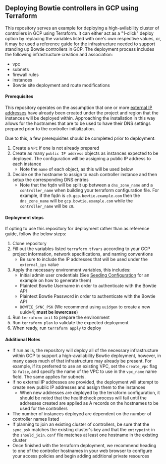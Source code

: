 ## Deploying Bowtie controllers in GCP using Terraform

This repository serves an example for deploying a high-avilability cluster of controllers in GCP using Terraform. It can either act as a "1-click" deploy option by replacing the variables listed with one's own respective values, or, it may be used a reference guide for the infrastructure needed to support standing up Bowtie controllers in GCP. The deployment process includes the following infrastructure creation and association:

- vpc
- subnets
- firewall rules
- instances
- Bowtie site deployment and route modifications

#### Prerequisites

This repository operates on the assumption that one or more [external IP addresses](https://console.cloud.google.com/networking/addresses/list) have already been created under the project and region that the instances will be deployed within. Approaching the installation in this way allows for the hostnames that are to be used to have their DNS settings prepared prior to the controller initialization. 

Due to this, a few prerequisites should be completed prior to deployment: 

1. Create a `VPC` if one is not already prepared
2. Create as many `public IP address` objects as instances expected to be deployed. The configuration will be assigning a public IP address to each instance
    - Note the `name` of each object, as this will be used below
3. Decide on the hostname to assign to each controller instance and then setup the corresponding DNS entries
    - Note that the fqdn will be split up between a `dns_zone_name` and a `controller_name` when building your terraform configuration file. For example, if the fqdn is `c0.gcp.bowtie.example.com` then the `dns_zone_name` will be `gcp.bowtie.example.com` while the `controller_name` will be `c0`.

#### Deployment steps

If opting to use this repository for deployment rather than as reference guide, follow the below steps:

1. Clone repository
2. Fill out the variables listed `terraform.tfvars` according to your GCP project information, network specifications, and naming conventions
    - Be sure to include the IP addresses that will be used under the `external_ips` value
3. Apply the necessary environment variables, this includes:
    - Initial admin user credentials (See [Seeding Configuration](https://docs.bowtie.works/setup-controller.html#seeding-configuration) for an example on how to generate them)
    - Plaintext Bowtie Username in order to authenticate with the Bowtie API
    - Plaintext Bowtie Password in order to authenticate with the Bowtie API
    - `BOWTIE_SYNC_PSK` (We recommend using `uuidgen` to create a new uuidv4; **must be lowercase**)
4. Run `terraform init` to prepare the environment
5. Run `terraform plan` to validate the expected deployment
6. When ready, run `terraform apply` to deploy

#### Additional Notes

- If run as is, the repository will deploy all of the necessary infrastructure within GCP to support a high-availability Bowtie deployment, however, in many cases much of that infrastructure may already be present. For example, if its preferred to use an existing VPC, set the `create_vpc` flag to `false`, and specify the name of the VPC to use in the `vpc_name` name field. The same applies for subnets. 
- If no external IP addresses are provided, the deployment will attempt to create new public IP addresses and assign them to the instances
    - When new addresses are deployed by the terraform configuration, it should be noted that the healthcheck process will fail until the addresses created are applied as A records on the hostnames to be used for the controllers
- The number of instances deployed are dependent on the number of controller names listed
- If planning to join an existing cluster of controllers, be sure that the `sync_psk` matches the existing cluster's key and that the `entrypoint` in the `should_join.conf` file matches at least one hostname in the existing cluster
- Once finished with the terraform deployment, we recommend heading to one of the controller hostnames in your web browser to configure your access policies and begin adding additional private resources
